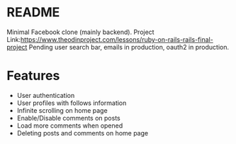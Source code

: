 # README
Minimal Facebook clone (mainly backend).
Project Link:https://www.theodinproject.com/lessons/ruby-on-rails-rails-final-project
Pending user search bar, emails in production, oauth2 in production.
# Features
- User authentication
- User profiles with follows information
- Infinite scrolling on home page
- Enable/Disable comments on posts
- Load more comments when opened
- Deleting posts and comments on home page
